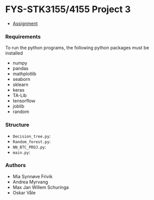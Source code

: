 # FYS-STK3155/4155 Project 3

- [Assignment](https://github.com/CompPhysics/MachineLearning/blob/master/doc/Projects/2023/Project3/pdf/Project3.pdf)

### Requirements
To run the python programs, the following python packages must be installed
- numpy
- pandas
- mathplotlib
- seaborn
- sklearn
- keras
- TA-Lib
- tensorflow
- joblib
- random

### Structure
- `Decision_tree.py`: 
- `Random_forest.py`:
- `NN_BTC_PROJ.py`: 
- `main.py`:

### Authors
- Mia Synnøve Frivik
- Andrea Myrvang
- Max Jan Willem Schuringa
- Oskar Våle